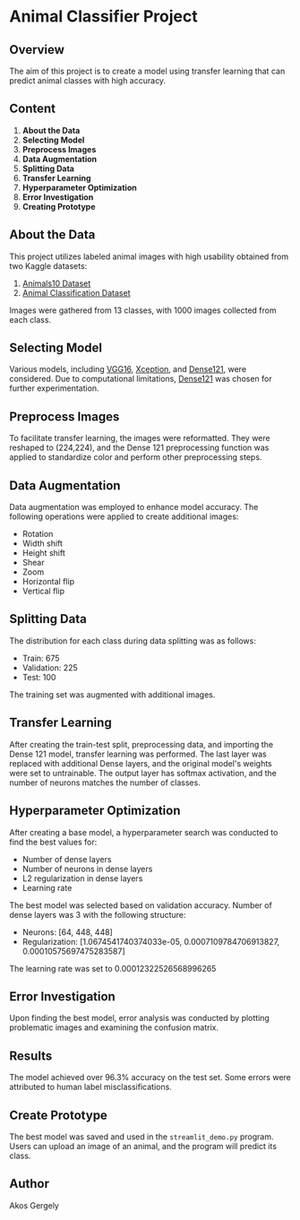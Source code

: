 # Animal Classifier Project

## Overview

The aim of this project is to create a model using transfer learning that can predict animal classes with high accuracy.

## Content

1. **About the Data**
2. **Selecting Model**
3. **Preprocess Images**
4. **Data Augmentation**
5. **Splitting Data**
6. **Transfer Learning**
7. **Hyperparameter Optimization**
8. **Error Investigation**
9. **Creating Prototype**

## About the Data

This project utilizes labeled animal images with high usability obtained from two Kaggle datasets:
1. [Animals10 Dataset](https://www.kaggle.com/datasets/alessiocorrado99/animals10)
2. [Animal Classification Dataset](https://www.kaggle.com/datasets/ayushv322/animal-classification?rvi=1)

Images were gathered from 13 classes, with 1000 images collected from each class.

## Selecting Model

Various models, including [VGG16](https://www.tensorflow.org/api_docs/python/tf/keras/applications/vgg16/VGG16),
[Xception](https://www.tensorflow.org/api_docs/python/tf/keras/applications/xception/Xception),
and [Dense121](https://www.tensorflow.org/api_docs/python/tf/keras/applications/densenet/DenseNet121), were considered. Due to computational limitations, [Dense121](https://www.tensorflow.org/api_docs/python/tf/keras/applications/densenet/DenseNet121) was chosen for further experimentation.

## Preprocess Images

To facilitate transfer learning, the images were reformatted. They were reshaped to (224,224), and the Dense 121 preprocessing function was applied to standardize color and perform other preprocessing steps.

## Data Augmentation

Data augmentation was employed to enhance model accuracy. The following operations were applied to create additional images:
- Rotation
- Width shift
- Height shift
- Shear
- Zoom
- Horizontal flip
- Vertical flip

## Splitting Data

The distribution for each class during data splitting was as follows:
- Train: 675
- Validation: 225
- Test: 100

The training set was augmented with additional images.

## Transfer Learning

After creating the train-test split, preprocessing data, and importing the Dense 121 model, transfer learning was performed. The last layer was replaced with additional Dense layers, and the original model's weights were set to untrainable. The output layer has softmax activation, and the number of neurons matches the number of classes.

## Hyperparameter Optimization

After creating a base model, a hyperparameter search was conducted to find the best values for:
- Number of dense layers
- Number of neurons in dense layers
- L2 regularization in dense layers
- Learning rate

The best model was selected based on validation accuracy.
Number of dense layers was 3 with the following structure:
- Neurons: [64, 448, 448]
- Regularization: [1.0674541740374033e-05, 0.0007109784706913827, 0.00010575697475283587]

The learning rate was set to 0.00012322526568996265

## Error Investigation

Upon finding the best model, error analysis was conducted by plotting problematic images and examining the confusion matrix.

## Results

The model achieved over 96.3% accuracy on the test set. Some errors were attributed to human label misclassifications.

## Create Prototype

The best model was saved and used in the `streamlit_demo.py` program. Users can upload an image of an animal, and the program will predict its class.

## Author

Akos Gergely
